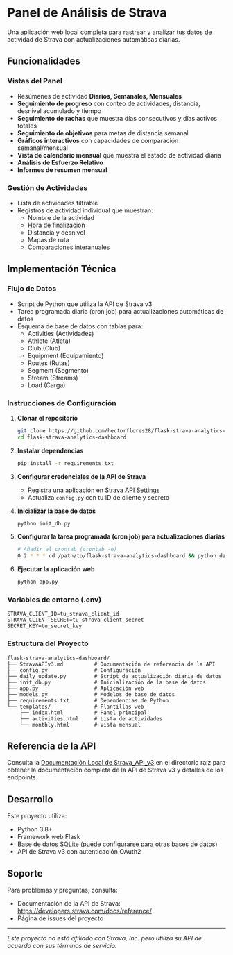 # Panel de Análisis de Strava

Una aplicación web local completa para rastrear y analizar tus datos de actividad de Strava con actualizaciones automáticas diarias.

## Funcionalidades

### Vistas del Panel
- Resúmenes de actividad **Diarios, Semanales, Mensuales**
- **Seguimiento de progreso** con conteo de actividades, distancia, desnivel acumulado y tiempo
- **Seguimiento de rachas** que muestra días consecutivos y días activos totales
- **Seguimiento de objetivos** para metas de distancia semanal
- **Gráficos interactivos** con capacidades de comparación semanal/mensual
- **Vista de calendario mensual** que muestra el estado de actividad diaria
- **Análisis de Esfuerzo Relativo**
- **Informes de resumen mensual**

### Gestión de Actividades
- Lista de actividades filtrable
- Registros de actividad individual que muestran:
  - Nombre de la actividad
  - Hora de finalización
  - Distancia y desnivel
  - Mapas de ruta
  - Comparaciones interanuales

## Implementación Técnica

### Flujo de Datos
- Script de Python que utiliza la API de Strava v3
- Tarea programada diaria (cron job) para actualizaciones automáticas de datos
- Esquema de base de datos con tablas para:
  - Activities (Actividades)
  - Athlete (Atleta)
  - Club (Club)
  - Equipment (Equipamiento)
  - Routes (Rutas)
  - Segment (Segmento)
  - Stream (Streams)
  - Load (Carga)

### Instrucciones de Configuración

1. **Clonar el repositorio**
   ```bash
   git clone https://github.com/hectorflores28/flask-strava-analytics-dashboard
   cd flask-strava-analytics-dashboard
   ```

2. **Instalar dependencias**
   ```bash
   pip install -r requirements.txt
   ```

3. **Configurar credenciales de la API de Strava**
   - Registra una aplicación en [Strava API Settings](https://www.strava.com/settings/api)
   - Actualiza `config.py` con tu ID de cliente y secreto

4. **Inicializar la base de datos**
   ```bash
   python init_db.py
   ```

5. **Configurar la tarea programada (cron job) para actualizaciones diarias**
   ```bash
   # Añadir al crontab (crontab -e)
   0 2 * * * cd /path/to/flask-strava-analytics-dashboard && python daily_update.py
   ```

6. **Ejecutar la aplicación web**
   ```bash
   python app.py
   ```

### Variables de entorno (.env)
```
STRAVA_CLIENT_ID=tu_strava_client_id
STRAVA_CLIENT_SECRET=tu_strava_client_secret
SECRET_KEY=tu_secret_key
```

### Estructura del Proyecto
```
flask-strava-analytics-dashboard/
├── StravaAPIv3.md          # Documentación de referencia de la API
├── config.py               # Configuración
├── daily_update.py         # Script de actualización diaria de datos
├── init_db.py              # Inicialización de la base de datos
├── app.py                  # Aplicación web
├── models.py               # Modelos de base de datos
├── requirements.txt        # Dependencias de Python
└── templates/              # Plantillas web
    ├── index.html          # Panel principal
    ├── activities.html     # Lista de actividades
    └── monthly.html        # Vista mensual
```

## Referencia de la API
Consulta la [Documentación Local de Strava_API_v3](StravaAPIv3.md) en el directorio raíz para obtener la documentación completa de la API de Strava v3 y detalles de los endpoints.

## Desarrollo
Este proyecto utiliza:
- Python 3.8+
- Framework web Flask
- Base de datos SQLite (puede configurarse para otras bases de datos)
- API de Strava v3 con autenticación OAuth2

## Soporte
Para problemas y preguntas, consulta:
- Documentación de la API de Strava: https://developers.strava.com/docs/reference/
- Página de issues del proyecto

---

*Este proyecto no está afiliado con Strava, Inc. pero utiliza su API de acuerdo con sus términos de servicio.*